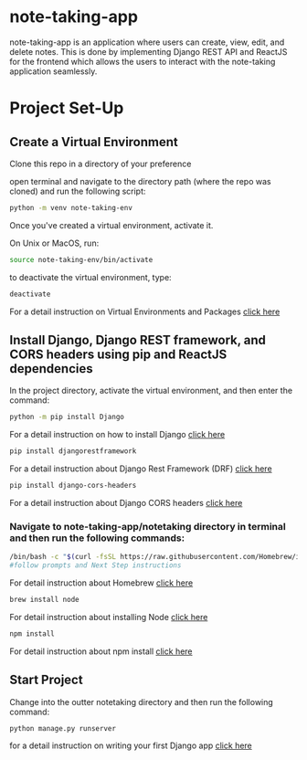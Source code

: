 # note-taking-app

note-taking-app is an application where users can create, view, edit, and delete notes. This is done by implementing Django REST API and ReactJS for the frontend which allows the users to interact with the note-taking application seamlessly.


# Project Set-Up

## Create a Virtual Environment
Clone this repo in a directory of your preference

open terminal and navigate to the directory path (where the repo was cloned) and run the following script:
```bash
python -m venv note-taking-env 
```

Once you've created a virtual environment, activate it.

On Unix or MacOS, run:

```bash
source note-taking-env/bin/activate
```

to deactivate the virtual environment, type:
```bash
deactivate
````

For a detail instruction on Virtual Environments and Packages [click here](https://docs.python.org/3/tutorial/venv.html)

## Install Django, Django REST framework, and CORS headers using pip and ReactJS dependencies

In the project directory, activate the virtual environment, and then enter the command:

```bash
python -m pip install Django
```
For a detail instruction on how to install Django [click here](https://docs.djangoproject.com/en/4.2/topics/install/)
```bash
pip install djangorestframework
```
For a detail instruction about Django Rest Framework (DRF) [click here](https://www.django-rest-framework.org)
```bash
pip install django-cors-headers
```
For a detail instruction about Django CORS headers [click here](https://pypi.org/project/django-cors-headers/)


### Navigate to note-taking-app/notetaking directory in terminal and then run the following commands:
```bash
/bin/bash -c "$(curl -fsSL https://raw.githubusercontent.com/Homebrew/install/HEAD/install.sh)"
#follow prompts and Next Step instructions
```
For detail instruction about Homebrew [click here](https://brew.sh)
```bash
brew install node
```
For detail instruction about installing Node [click here](https://formulae.brew.sh/formula/node)
```bash
npm install
```
For detail instruction about npm install [click here](https://docs.npmjs.com/cli/v8/commands/npm-install)



## Start Project

Change into the outter notetaking directory and then run the following command:
```bash
python manage.py runserver
```
for a detail instruction on writing your first Django app [click here](https://docs.djangoproject.com/en/4.2/intro/tutorial01/)

